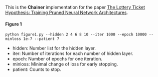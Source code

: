 This is the **Chainer** implementation for the paper [The Lottery Ticket Hypothesis: Training Pruned Neural Network Architectures](https://arxiv.org/abs/1803.03635).

#### Figure 1
`python figure1.py --hidden 2 4 6 8 10 --iter 1000 --epoch 10000 --minloss 1e-7 --patient 7`

- hidden: Number list for the hidden layer.
- iter: Number of iterations for each number of hidden layer.
- epoch: Number of epochs for one iteration.
- minloss: Minimal change of loss for early stopping.
- patient: Counts to stop.
